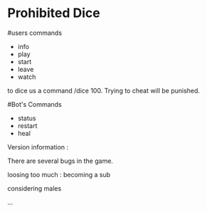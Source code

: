 # Prohibited Dice


#users commands

* info
* play
* start 
* leave
* watch 

to dice us a command /dice 100. Trying to cheat will be punished. 


#Bot's Commands 

* status
* restart
* heal

Version information : 

There are several bugs in the game. 

loosing too much : 
	becoming a sub

considering males

...


